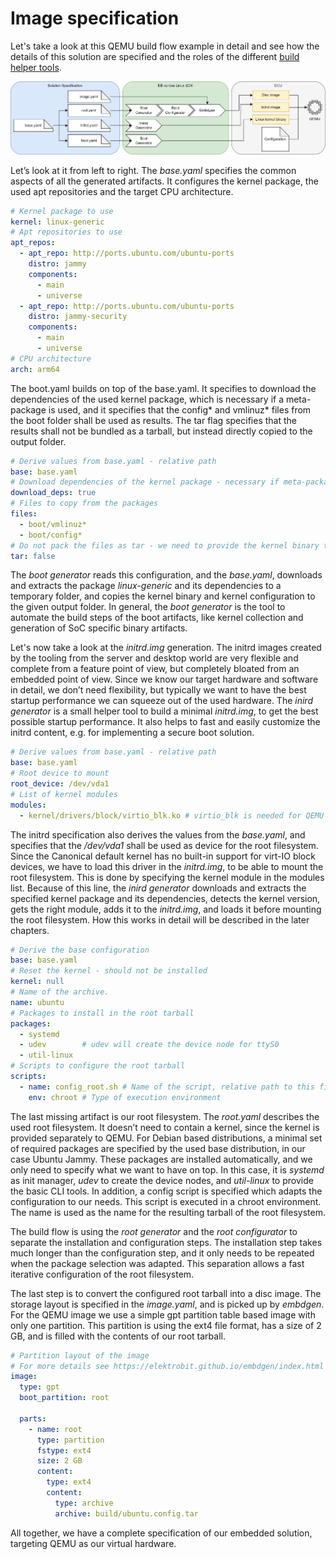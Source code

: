 # Image specification

Let's take a look at this QEMU build flow example in detail and see how the details of this solution are specified and the roles of the different [build helper tools](https://github.com/Elektrobit/ebcl_build_tools/).

![Embedded Systems](../assets/QEMU_flow.drawio.png)

Let’s look at it from left to right.
The _base.yaml_ specifies the common aspects of all the generated artifacts.
It configures the kernel package, the used apt repositories and the target CPU architecture.

```yaml
# Kernel package to use
kernel: linux-generic
# Apt repositories to use
apt_repos:
  - apt_repo: http://ports.ubuntu.com/ubuntu-ports
    distro: jammy
    components:
      - main
      - universe
  - apt_repo: http://ports.ubuntu.com/ubuntu-ports
    distro: jammy-security
    components:
      - main
      - universe
# CPU architecture
arch: arm64
```

The boot.yaml builds on top of the base.yaml.
It specifies to download the dependencies of the used kernel package, which is necessary if a meta-package is used, and it specifies that the config* and vmlinuz* files from the boot folder shall be used as results.
The tar flag specifies that the results shall not be bundled as a tarball, but instead directly copied to the output folder.

```yaml
# Derive values from base.yaml - relative path
base: base.yaml
# Download dependencies of the kernel package - necessary if meta-package is specified
download_deps: true
# Files to copy from the packages
files:
  - boot/vmlinuz*
  - boot/config*
# Do not pack the files as tar - we need to provide the kernel binary to QEMU
tar: false

```

The _boot generator_ reads this configuration, and the _base.yaml_, downloads and extracts the package _linux-generic_ and its dependencies to a temporary folder, and copies the kernel binary and kernel configuration to the given output folder.
In general, the _boot generator_ is the tool to automate the build steps of the boot artifacts, like kernel collection and generation of SoC specific binary artifacts.

Let's now take a look at the _initrd.img_ generation.
The initrd images created by the tooling from the server and desktop world are very flexible and complete from a feature point of view, but completely bloated from an embedded point of view.
Since we know our target hardware and software in detail, we don’t need flexibility, but typically we want to have the best startup performance we can squeeze out of the used hardware.
The _inird generator_ is a small helper tool to build a minimal _initrd.img_, to get the best possible startup performance.
It also helps to fast and easily customize the initrd content, e.g.
for implementing a secure boot solution.

```yaml
# Derive values from base.yaml - relative path
base: base.yaml
# Root device to mount
root_device: /dev/vda1
# List of kernel modules
modules:
  - kernel/drivers/block/virtio_blk.ko # virtio_blk is needed for QEMU
```

The initrd specification also derives the values from the _base.yaml_, and specifies that the _/dev/vda1_ shall be used as device for the root filesystem.
Since the Canonical default kernel has no built-in support for virt-IO block devices, we have to load this driver in the _initrd.img_, to be able to mount the root filesystem.
This is done by specifying the kernel module in the modules list.
Because of this line, the _inird generator_ downloads and extracts the specified kernel package and its dependencies, detects the kernel version, gets the right module, adds it to the _initrd.img_, and loads it before mounting the root filesystem.
How this works in detail will be described in the later chapters.

```yaml
# Derive the base configuration
base: base.yaml
# Reset the kernel - should not be installed
kernel: null
# Name of the archive.
name: ubuntu
# Packages to install in the root tarball
packages:
  - systemd
  - udev        # udev will create the device node for ttyS0
  - util-linux
# Scripts to configure the root tarball
scripts:
  - name: config_root.sh # Name of the script, relative path to this file
    env: chroot # Type of execution environment

```

The last missing artifact is our root filesystem.
The _root.yaml_ describes the used root filesystem.
It doesn’t need to contain a kernel, since the kernel is provided separately to QEMU.
For Debian based distributions, a minimal set of required packages are specified by the used base distribution, in our case Ubuntu Jammy.
These packages are installed automatically, and we only need to specify what we want to have on top.
In this case, it is _systemd_ as init manager, _udev_ to create the device nodes, and _util-linux_ to provide the basic CLI tools.
In addition, a config script is specified which adapts the configuration to our needs.
This script is executed in a chroot environment.
The name is used as the name for the resulting tarball of the root filesystem.

The build flow is using the _root generator_ and the _root configurator_ to separate the installation and configuration steps.
The installation step takes much longer than the configuration step, and it only needs to be repeated when the package selection was adapted.
This separation allows a fast iterative configuration of the root filesystem.

The last step is to convert the configured root tarball into a disc image.
The storage layout is specified in the _image.yaml_, and is picked up by _embdgen_. For the QEMU image we use a simple gpt partition table based image with only one partition.
This partition is using the ext4 file format, has a size of 2 GB, and is filled with the contents of our root tarball.

```yaml
# Partition layout of the image
# For more details see https://elektrobit.github.io/embdgen/index.html
image:
  type: gpt
  boot_partition: root

  parts:
    - name: root
      type: partition
      fstype: ext4
      size: 2 GB
      content:
        type: ext4
        content:
          type: archive
          archive: build/ubuntu.config.tar
```

All together, we have a complete specification of our embedded solution, targeting QEMU as our virtual hardware.
